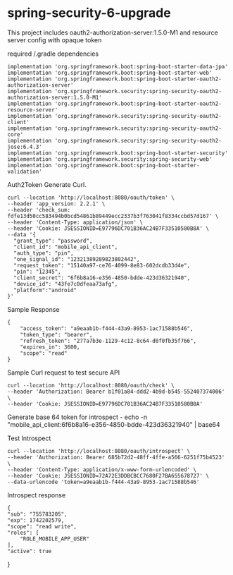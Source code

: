# spring-security-6-upgrade
This project includes oauth2-authorization-server:1.5.0-M1 and resource server config with opaque token 

required /.gradle dependencies

	implementation 'org.springframework.boot:spring-boot-starter-data-jpa'
	implementation 'org.springframework.boot:spring-boot-starter-web'
	implementation 'org.springframework.boot:spring-boot-starter-oauth2-authorization-server'
	implementation 'org.springframework.security:spring-security-oauth2-authorization-server:1.5.0-M1'
	implementation 'org.springframework.boot:spring-boot-starter-oauth2-resource-server'
	implementation 'org.springframework.security:spring-security-oauth2-client'
	implementation 'org.springframework.security:spring-security-oauth2-core'
	implementation 'org.springframework.security:spring-security-oauth2-jose:6.4.3'
	implementation 'org.springframework.boot:spring-boot-starter-security'
	implementation 'org.springframework.security:spring-security-web'
	implementation 'org.springframework.boot:spring-boot-starter-validation'

Auth2Token Generate Curl.

    curl --location 'http://localhost:8080/oauth/token' \
    --header 'app_version: 2.2.1' \
    --header 'check_sum: fdfe13d50cc583494b0bcd54861b89449ecc2337b3f763041f8334ccbd57d167' \
    --header 'Content-Type: application/json' \
    --header 'Cookie: JSESSIONID=E97796DC701B36AC24B7F33510580B8A' \
    --data '{
      "grant_type": "password",
      "client_id": "mobile_api_client",
      "auth_type": "pin",
      "one_signal_id": "12321389289823802442",
      "request_token": "15140a97-ce76-4099-8e83-602dcdb33d4e",
      "pin": "12345",
      "client_secret": "6f6b8a16-e356-4850-bdde-423d36321940",
      "device_id": "43fe7c0dfeaa73afg",
      "platform":"android"
    }'

Sample Response

    {
        "access_token": "a9eaab1b-f444-43a9-8953-1ac71588b546",
        "token_type": "bearer",
        "refresh_token": "277a7b3e-1129-4c12-8c64-d0f0fb35f766",
        "expires_in": 3600,
        "scope": "read"
    }


Sample Curl request to test secure API
    
    curl --location 'http://localhost:8080/oauth/check' \
    --header 'Authorization: Bearer b1f01a84-ddd2-4b9d-b545-552407374006' \
    --header 'Cookie: JSESSIONID=E97796DC701B36AC24B7F33510580B8A'


Generate base 64 token for introspect - echo -n "mobile_api_client:6f6b8a16-e356-4850-bdde-423d36321940" | base64
      
Test Introspect  

    curl --location 'http://localhost:8080/oauth/introspect' \
    --header 'Authorization: Bearer 685b72d2-48ff-4ffe-a566-6251f75b4523' \
    --header 'Content-Type: application/x-www-form-urlencoded' \
    --header 'Cookie: JSESSIONID=72A72E3DDBCBCC7680F27BA655678727' \
    --data-urlencode 'token=a9eaab1b-f444-43a9-8953-1ac71588b546'


Introspect response 

    {
    "sub": "755783205",
    "exp": 1742202579,
    "scope": "read write",
    "roles": [
        "ROLE_MOBILE_APP_USER"
    ],
    "active": true
  }
